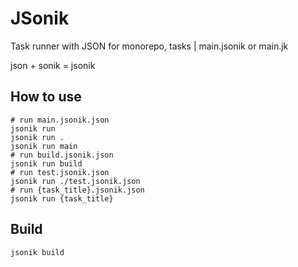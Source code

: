 # JSonik
Task runner with JSON for monorepo, tasks | main.jsonik or main.jk

json + sonik = jsonik


## How to use

```shell
# run main.jsonik.json
jsonik run
jsonik run .
jsonik run main 
# run build.jsonik.json
jsonik run build
# run test.jsonik.json
jsonik run ./test.jsonik.json
# run {task_title}.jsonik.json
jsonik run {task_title}
```

## Build

```shell
jsonik build
```